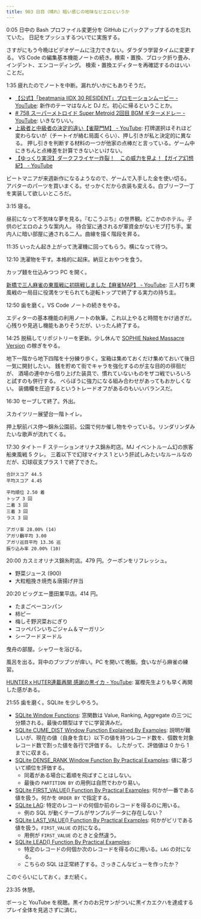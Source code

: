 ```yaml
---
title: 903 日目（晴れ）暗い感じの地味なピエロというか
---
```


0:05 日中の Bash プロファイル変更分を GitHub にバックアップするのを忘れていた。
日記をプッシュするついでに実施する。

さすがにもう今晩はビデオゲームに注力できない。ダラダラ学習タイムに変更する。
VS Code の編集基本機能ノートの続き。検索・置換、ブロック折り畳み、インデント、エンコーディング。
検索・置換エディターを再確認するのはいいことだ。

1:35 疲れたのでノートを中断。漏れがいかにもありそうだ。

* [【公式】「beatmania IIDX 30 RESIDENT」プロモーションムービー - YouTube](https://www.youtube.com/watch?v=03wr3lwtyxc):
  新作のテーマはなんと DJ だ。初心に帰るということか。
* [&#x23; 758 スーパーメトロイド Super Metroid 2回目 BGM ギターメドレー - YouTube](https://www.youtube.com/watch?v=4CgzjLekxeg):
  いきなりいい。
* [上級者と中級者の決定的違い【雀龍門M】 - YouTube](https://www.youtube.com/watch?v=EOOGCpJGGzI):
  打牌選択はそれほど変わらないが（チートイが絡む局面くらい）、押し引きが私と決定的に異なる。
  押し引きを判断する材料の一つが他家の点棒だと言っている。ゲーム中にきちんと点棒差を計算できないといけない。
* [【ゆっくり実況】ダークフライヤー炸裂！　この威力を見よ！【ガイア幻想紀】 - YouTube](https://www.youtube.com/watch?v=QowS73bLdW0)

ビートマニアが来週新作になるようなので、ゲームで入手した金を使い切る。
アバターのパーツを買いまくる。せっかくだから衣装も変える。白ブリーフ一丁を実装して欲しいところだ。

3:15 寝る。

昼前になって不気味な夢を見る。『むこうぶち』の世界観。どこかのホテル。子供のピエロのような案内人。
待合室に通されるが軍資金がないモブ打ち手。案内人に暗い部屋に通される二人。曲線を描く階段を昇る。

11:35 いったん起き上がって洗濯機に回ってもらう。横になって待つ。

12:10 洗濯物を干す。本格的に起床。納豆とおやつを食う。

カップ麺を仕込みつつ PC を開く。

[新橋で三人麻雀の東風戦に初挑戦しました【麻雀MAP】 - YouTube](https://www.youtube.com/watch?v=6cysmN7fdjc):
三人打ち東風戦の一局目に役満をツモられても逆転トップで終了する実力の持ち主。

12:50 歯を磨く。VS Code ノートの続きをやる。

エディターの基本機能の利用ノートの執筆。これ以上やると時間をかけ過ぎだ。
心残りや見逃し機能もありそうだが、いったん終了する。

14:25 脱稿してリポジトリーを更新。少し休んで [SOPHIE Naked Massacre Version][dtp22b] の稼ぎをやる。

地下一階から地下四階を十分練り歩く。宝箱は集めておくだけ集めておいて後日一気に開封したい。
銭を貯めて街でキャラを強化するのが主な目的の徘徊だが、
酒場の連中から借り上げた装具で、慣れていないものをザコ戦でいろいろと試すのも併行する。
べらぼうに強力になる組み合わせがあってもおかしくない。
装備欄を圧迫するというトレードオフがあるのもいいバランスだ。

16:30 セーブして終了。外出。

スカイツリー展望台一階トイレ。

押上駅前バス停～錦糸公園前。公園で何か催し物をやっている。リンダリンダみたいな歌声が流れてくる。

17:30 タイトー F ステーションオリナス錦糸町店。MJ イベントルーム幻の旅客船東風戦 5 クレ。
三着以下で幻球マイナス 1 という肝試しみたいなルールなのだが、幻球収支プラス 1 で終了できた。

```text
合計スコア 44.5
平均スコア 4.45

平均順位 2.50 着
トップ 3 回
二着 3 回
三着 3 回
ラス 3 回

アガリ率 28.00% (14)
アガリ飜平均 3.00
アガリ巡目平均 13.36 巡
振り込み率 20.00% (10)
```

20:00 カスミオリナス錦糸町店。479 円。クーポンをリフレッシュ。

* 野菜ジュース (900)
* 大粒粗挽き焼売＆唐揚げ弁当

20:20 ビッグエー墨田業平店。414 円。

* たまごベーコンパン
* 柿ピー
* 梅しそ野沢菜おにぎり
* コッペパンいちごジャム＆マーガリン
* シーフードヌードル

曳舟の部屋。シャワーを浴びる。

風呂を出る。背中のブツブツが痒い。PC を開いて晩飯。食いながら麻雀の練習。

[HUNTERｘHUTER連載再開 感謝の黒イカ - YouTube](https://www.youtube.com/watch?v=6txB3_voPGs):
冨樫先生よりも早く再開した感がある。

21:55 歯を磨く。SQLite を少しやろう。

* [SQLite Window Functions](https://www.sqlitetutorial.net/sqlite-window-functions/):
  窓関数は Value, Ranking, Aggregate の三つに分類される。最後の類型はすでに学習済みだ。
* [SQLite CUME_DIST Window Function Explained By Examples](https://www.sqlitetutorial.net/sqlite-window-functions/sqlite-cume_dist/):
  説明が難しいが、現在の値（自身を含む）以下の値を持つレコード数を、個数を対象レコード数で割った値を各行で評価する。
  したがって、評価値は 0 から 1 までに収まる。
* [SQLite DENSE_RANK Window Function By Practical Examples](https://www.sqlitetutorial.net/sqlite-window-functions/sqlite-dense_rank/):
  値に基づいて順位を評価する。
  * 同着がある場合に着順を飛ばすことはしない。
  * 最後の `PARTITION BY` の用例は自然でわかり易い。
* [SQLite FIRST_VALUE() Function By Practical Examples](https://www.sqlitetutorial.net/sqlite-window-functions/sqlite-first_value/):
  何かが一番である値を扱う。何かを `ORDER BY` で指定する。
* [SQLite LAG](https://www.sqlitetutorial.net/sqlite-window-functions/sqlite-lag/):
  特定のレコードの何個か前のレコードを得るのに用いる。
  * 例の SQL が動くテーブルがサンプルデータに存在しない？
* [SQLite LAST_VALUE() Function By Practical Examples](https://www.sqlitetutorial.net/sqlite-window-functions/sqlite-last_value/):
  何かがビリである値を扱う。`FIRST_VALUE` の対になる。
  * 用例が `FIRST_VALUE` のときと全然違う。
* [SQLite LEAD() Function By Practical Examples](https://www.sqlitetutorial.net/sqlite-window-functions/sqlite-lead/):
  * 特定のレコードの何個か次のレコードを得るのに用いる。`LAG` の対になる。
  * こちらの SQL は正常終了する。さっきこんなビューを作ったか？

このぐらいにしておく。まだ続く。

23:35 休憩。

ボーっと YouTube を視聴。黒イカのお兄サンがついに黒イカエクハを達成するプレイ全体を見逃さずに済む。

[dtp22b]: https://www.dlsite.com/maniax/work/=/product_id/RJ424807/
